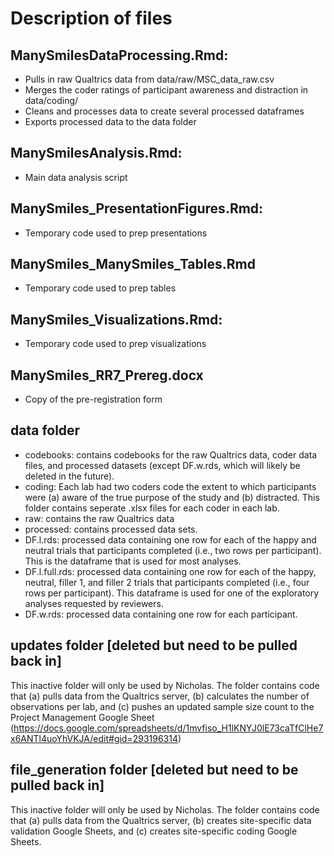 # Description of files
## ManySmilesDataProcessing.Rmd:
- Pulls in raw Qualtrics data from data/raw/MSC_data_raw.csv
- Merges the coder ratings of participant awareness and distraction in data/coding/
- Cleans and processes data to create several processed dataframes
- Exports processed data to the data folder

## ManySmilesAnalysis.Rmd:
- Main data analysis script

## ManySmiles_PresentationFigures.Rmd:
- Temporary code used to prep presentations

## ManySmiles_ManySmiles_Tables.Rmd
- Temporary code used to prep tables

## ManySmiles_Visualizations.Rmd:
- Temporary code used to prep visualizations

## ManySmiles_RR7_Prereg.docx
- Copy of the pre-registration form

## data folder
- codebooks: contains codebooks for the raw Qualtrics data, coder data files, and processed datasets (except DF.w.rds, which will likely be deleted in the future).
- coding: Each lab had two coders code the extent to which participants were (a) aware of the true purpose of the study and (b) distracted. This folder contains seperate .xlsx files for each coder in each lab. 
- raw: contains the raw Qualtrics data
- processed: contains processed data sets.
- DF.l.rds: processed data containing one row for each of the happy and neutral trials that participants completed (i.e., two rows per participant). This is the dataframe that is used for most analyses.
- DF.l.full.rds: processed data containing one row for each of the happy, neutral, filler 1, and filler 2 trials that participants completed (i.e., four rows per participant). This dataframe is used for one of the exploratory analyses requested by reviewers.
- DF.w.rds: processed data containing one row for each participant.

## updates folder [deleted but need to be pulled back in]
This inactive folder will only be used by Nicholas. The folder contains code that (a) pulls data from the Qualtrics server, (b) calculates the number of observations per lab, and (c) pushes an updated sample size count to the Project Management Google Sheet (https://docs.google.com/spreadsheets/d/1mvfiso_H1lKNYJ0lE73caTfClHe7x6ANTl4uoYhVKJA/edit#gid=293196314)

## file_generation folder [deleted but need to be pulled back in]
This inactive folder will only be used by Nicholas. The folder contains code that (a) pulls data from the Qualtrics server, (b) creates site-specific data validation Google Sheets, and (c) creates site-specific coding Google Sheets.
